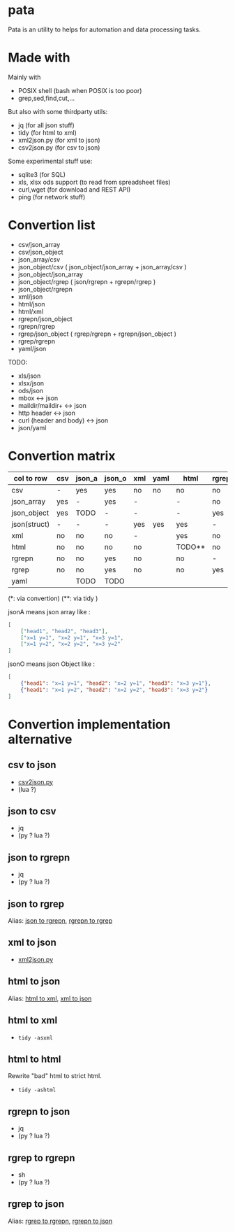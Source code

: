 # pata

Pata is an utility to helps for automation and data processing tasks.

# Made with

Mainly with

* POSIX shell (bash when POSIX is too poor)
* grep,sed,find,cut,...

But also with some thirdparty utils:

* jq (for all json stuff)
* tidy (for html to xml)
* xml2json.py (for xml to json)
* csv2json.py (for csv to json)

Some experimental stuff use:

* sqlite3 (for SQL)
* xls, xlsx ods support (to read from spreadsheet files)
* curl,wget (for download and REST API)
* ping (for network stuff)

# Convertion list

* csv/json_array
* csv/json_object
* json_array/csv
* json_object/csv ( json_object/json_array + json_array/csv )
* json_object/json_array
* json_object/rgrep ( json/rgrepn + rgrepn/rgrep )
* json_object/rgrepn
* xml/json
* html/json
* html/xml
* rgrepn/json_object
* rgrepn/rgrep
* rgrep/json_object ( rgrep/rgrepn + rgrepn/json_object )
* rgrep/rgrepn
* yaml/json

TODO:

* xls/json
* xlsx/json
* ods/json
* mbox <-> json
* maildir/maildir+ <-> json
* http header <-> json
* curl (header and body) <-> json
* json/yaml

# Convertion matrix

| col to row   | csv  | json_a  | json_o | xml  | yaml | html | rgrepn | rgrep |
|--------------|------|---------|--------|------|------|------|--------|-------|
| csv          | -    | yes     | yes    | no   | no   | no   | no     | no    |
| json_array   | yes  | -       | yes    | -    |      | -    | no     | no    |
| json_object  | yes  | TODO    | -      | -    |      | -    | yes    | yes   |
| json(struct) | -    | -       | -      | yes  | yes  | yes  | -      | -     |
| xml          | no   | no      | no     | -    |      | yes  | no     | no    |
| html         | no   | no      | no     | no   |      |TODO**| no     | no    |
| rgrepn       | no   | no      | yes    | no   |      | no   | -      | yes   |
| rgrep        | no   | no      | yes    | no   |      | no   | yes    | -     |
| yaml         |      | TODO    | TODO   |      |      |      |        |       |


(*: via convertion)
(**: via tidy )

jsonA means json array like :
```json
[
	["head1", "head2", "head3"],
	["x=1 y=1", "x=2 y=1", "x=3 y=1",
	["x=1 y=2", "x=2 y=2", "x=3 y=2"
]
```

jsonO means json Object like :
```json
[
	{"head1": "x=1 y=1", "head2": "x=2 y=1", "head3": "x=3 y=1"},
	{"head1": "x=1 y=2", "head2": "x=2 y=2", "head3": "x=3 y=2"}
]
```

# Convertion implementation alternative

## csv to json

* [csv2json.py]()
* (lua ?)

## json to csv

* jq
* (py ? lua ?)

## json to rgrepn

* jq
* (py ? lua ?)

## json to rgrep

Alias: [json to rgrepn](#json-to-rgrepn), [rgrepn to rgrep](#rgrepn-to-rgrep)

## xml to json

* [xml2json.py]()

## html to json

Alias: [html to xml](#html-to-xml), [xml to json](#xml-to-json)

## html to xml

* `tidy -asxml`

## html to html

Rewrite "bad" html to strict html.

* `tidy -ashtml`

## rgrepn to json

* jq
* (py ? lua ?)

## rgrep to rgrepn

* sh
* (py ? lua ?)

## rgrep to json

Alias: [rgrep to rgrepn](#rgrep-to-rgrepn), [rgrepn to json](#rgrepn-to-json)

